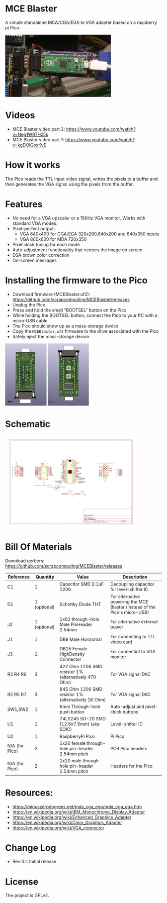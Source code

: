 # MCE Blaster

A simple standalone MCA/CGA/EGA to VGA adapter based on a raspberry pi Pico.

<img src='img/MCEBlaster_photo.jpg' height=200 width=auto>

# Videos
- MCE Blaster video part 2: https://www.youtube.com/watch?v=Neg1WR7Hz5s
- MCE Blaster video part 1: https://www.youtube.com/watch?v=kgDOiGoxKvE

# How it works
The Pico reads the TTL input video signal, writes the pixels to a buffer and then generates the VGA signal using the pixels from the buffer.

# Features
- No need for a VGA upscaler or a 15KHz VGA monitor. Works with standard VGA modes.
- Pixel-perfect output:
  - VGA 640x400 for CGA/EGA 320x200,640x200 and 640x350 inputs
  - VGA 800x600 for MDA 720x350
- Pixel clock tuning for each mode
- Auto-adjustment functionality that centers the image on screen
- EGA brown color correction
- On-screen messages

# Installing the firmware to the Pico
- Download firmware (MCEBlaster.uf2): https://github.com/scrapcomputing/MCEBlaster/releases
- Unplug the Pico
- Press and hold the small "BOOTSEL" button on the Pico
- While holding the BOOTSEL button, connect the Pico to your PC with a micro-USB cable
- The Pico should show up as a mass-storage device
- Copy the `MCEBlaster.uf2` firmware to the drive associated with the Pico
- Safely eject the mass-storage device


<img src='img/MCEBlaster_PCB_front.jpg' height=200 width=auto>

<img src='img/MCEBlaster_PCB_back.jpg' height=200 width=auto>

# Schematic

<img src='img/MCEBlaster.svg' alt="MCE Blaster Schematic" height=300 width=auto>

# Bill Of Materials

Download gerbers: https://github.com/scrapcomputing/MCEBlaster/releases

Reference      | Quantity     | Value                                                | Description
---------------|--------------|------------------------------------------------------|------------
C1             | 1            | Capacitor SMD 0.1uF 1206                             | Decoupling capacitor for level-shifter IC
D1             | 1 (optional) | Schottky Diode THT                                   | For alternative powering the MCE Blaster (instead of the Pico's micro-USB)
J2             | 1 (optional) | 1x02 through-hole Male PinHeader 2.54mm              | For alternative external power
J1             | 1            | DB9 Male Horizontal                                  | For connecting to TTL video card
J3             | 1            | DB15 Female HighDensity Connector                    | For connectint to VGA monitor
R3 R4 R6       | 3            | 422 Ohm 1206 SMD resistor 1% (alternatively 470 Ohm) | For VGA signal DAC
R2 R5 R7       | 3            | 845 Ohm 1206 SMD resistor 1% (alternatively 1K Ohm)  | For VGA signal DAC
SW1,SW2        | 1            | 6mm Through-hole push button                         | Auto-adjust and pixel-clock buttons
U1             | 1            | 74LS245 SO-20 SMD (12.8x7.5mm) (aka SOIC)            | Level-shifter IC
U2             | 1            | RaspberryPi Pico                                     | Pi Pico
N/A (for Pico) | 2            | 1x20 female through-hole pin-header 2.54mm pitch     | PCB Pico headers
N/A (for Pico) | 2            | 1x20 male through-hole pin-header 2.54mm pitch       | Headers for the Pico


# Resources:
- https://minuszerodegrees.net/mda_cga_ega/mda_cga_ega.htm
- https://en.wikipedia.org/wiki/IBM_Monochrome_Display_Adapter
- https://en.wikipedia.org/wiki/Enhanced_Graphics_Adapter
- https://en.wikipedia.org/wiki/Color_Graphics_Adapter
- https://en.wikipedia.org/wiki/VGA_connector

# Change Log
- Rev 0.1: Initial release.

# License
The project is GPLv2.
